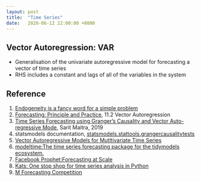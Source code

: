 ```yaml
---
layout: post
title:  "Time Series"
date:   2020-06-12 22:00:00 +0800
---
```

## Vector Autoregression: VAR

- Generalisation of the univariate autoregressive model for forecasting a vector of time series
- RHS includes a constant and lags of all of the variables in the system

## Reference

1. [Endogeneity is a fancy word for a simple problem](http://people.bu.edu/tsimcoe/code/Endog-PDW.pdf)
2. [Forecasting: Principle and Practice](https://otexts.com/fpp2/VAR.html), 11.2 Vector Autoregression
3. [Time Series Forecasting using Granger’s Causality and Vector Auto-regressive Mode](https://towardsdatascience.com/granger-causality-and-vector-auto-regressive-model-for-time-series-forecasting-3226a64889a6), Sarit Maitra, 2019
4. statsmodels documentation, [statsmodels.stattools.grangercausalitytests](https://www.statsmodels.org/stable/generated/statsmodels.tsa.stattools.grangercausalitytests.html)
5. [Vector Autoregressive Models for Mutltivariate Time Series](https://www.notion.so/bobzeng/Vector-Autoregressive-Models-for-Multivariate-Time-Series-463538e0e3614facbe5d4823d189c26c)
6. [modeltime:The time series forecasting package for the tidymodels ecosystem.](https://github.com/business-science/modeltime)
7. [Facebook Prophet:Forecasting at Scale](https://www.notion.so/bobzeng/Forecasting-at-Scale-Facebook-Prophet-131dd6b2e8cd42e1bf3f05bb6af99630)
8. [Kats: One stop shop for time series analysis in Python](https://facebookresearch.github.io/Kats/)
9. [M Forecasting Competition](https://github.com/Mcompetitions)